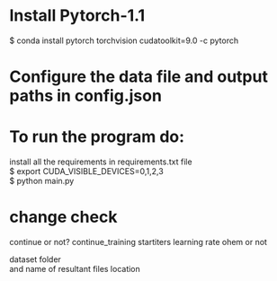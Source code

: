 
# Install **Pytorch-1.1**
$ conda install pytorch torchvision cudatoolkit=9.0 -c pytorch

# Configure the data file and output paths in config.json

# To run the program do:
install all the requirements in requirements.txt file </br>
$ export CUDA_VISIBLE_DEVICES=0,1,2,3 </br>
$ python main.py </br>


# change check
continue or not?
    continue_training
    startiters
learning rate
ohem or not

dataset folder  
    and name of resultant files location
